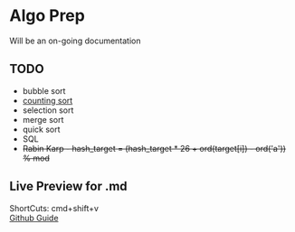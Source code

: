 # Algo Prep

Will be an on-going documentation

## TODO

- bubble sort
- [counting sort](https://www.youtube.com/watch?v=OKd534EWcdks)
- selection sort
- merge sort
- quick sort
- SQL
- ~~Rabin Karp - hash_target = (hash_target * 26 + ord(target[i]) - ord('a')) % mod~~

## Live Preview for .md

ShortCuts: cmd+shift+v \
[Github Guide](https://guides.github.com/features/mastering-markdown/)
